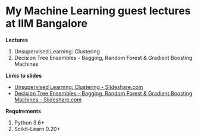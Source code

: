 # My Machine Learning guest lectures at IIM Bangalore

**Lectures**
1) Unsupervised Learning: Clustering
2) Decision Tree Ensembles - Bagging, Random Forest & Gradient Boosting Machines  


**Links to slides** 
* [Unsupervised Learning: Clustering - Slideshare.com](https://www.slideshare.net/DeepakGeorge5/unsupervised-learning-and-clustering-124079254)
* [Decision Tree Ensembles - Bagging, Random Forest & Gradient Boosting Machines - Slideshare.com](http://www.slideshare.net/DeepakGeorge5/decision-tree-ensembles-bagging-random-forest-gradient-boosting-machines)

**Requirements**
1) Python 3.6+
2) Scikit-Learn 0.20+ 


